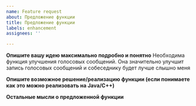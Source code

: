 ```yaml
---
name: Feature request
about: Предложение функции
title: Предложение функции
labels: enhancement
assignees: ''

---
```


**Опишите вашу идею максимально подробно и понятно**
Необходима функция улучшения голосовых сообщений. Она значительно улучшит запись голосовых сообщений и собеседнику будет лучше слышно меня

**Опишите возможное решение/реализацию функции (если понимаете как это можно реализовать на Java/C++)**

**Остальные мысли о предложенной функции**
